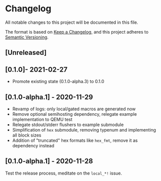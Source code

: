 # Changelog
All notable changes to this project will be documented in this file.

The format is based on [Keep a Changelog](https://keepachangelog.com/en/1.0.0/),
and this project adheres to [Semantic Versioning](https://semver.org/spec/v2.0.0.html).

## [Unreleased]

## [0.1.0]- 2021-02-27

- Promote existing state (0.1.0-alpha.3) to 0.1.0

## [0.1.0-alpha.1] - 2020-11-29

- Revamp of logs: only local/gated macros are generated now
- Remove optional semihosting dependency, relegate example implementation to QEMU test
- Relegate stdout/stderr flushers to example submodule
- Simplification of `hex` submodule, removing typenum and implementing all block sizes
- Addition of "truncated" hex formats like `hex_fmt`, remove it as dependency instead

## [0.1.0-alpha.1] - 2020-11-28

Test the release process, meditate on the `local_*!` issue.
